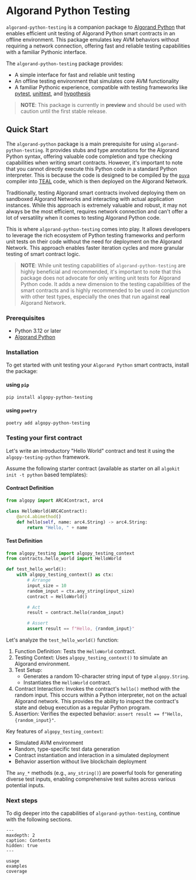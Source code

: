 # Algorand Python Testing

`algorand-python-testing` is a companion package to [Algorand Python](https://github.com/algorandfoundation/puya) that enables efficient unit testing of Algorand Python smart contracts in an offline environment. This package emulates key AVM behaviors without requiring a network connection, offering fast and reliable testing capabilities with a familiar Pythonic interface.

The `algorand-python-testing` package provides:

-   A simple interface for fast and reliable unit testing
-   An offline testing environment that simulates core AVM functionality
-   A familiar Pythonic experience, compatible with testing frameworks like [pytest](https://docs.pytest.org/en/latest/), [unittest](https://docs.python.org/3/library/unittest.html), and [hypothesis](https://hypothesis.readthedocs.io/en/latest/)

> **NOTE**: This package is currently in **preview** and should be used with caution until the first stable release.

## Quick Start

The `algorand-python` package is a main prerequisite for using `algorand-python-testing`. It provides stubs and type annotations for the Algorand Python syntax, offering valuable code completion and type checking capabilities when writing smart contracts. However, it's important to note that you cannot directly execute this Python code in a standard Python interpreter. This is because the code is designed to be compiled by the [`puya`](https://github.com/algorandfoundation/puya) compiler into [TEAL](https://developer.algorand.org/docs/reference/teal/index.html) code, which is then deployed on the Algorand Network.

Traditionally, testing Algorand smart contracts involved deploying them on sandboxed Algorand Networks and interacting with actual application instances. While this approach is extremely valuable and robust, it may not always be the most efficient, requires network connection and can't offer a lot of versatility when it comes to testing Algorand Python code.

This is where `algorand-python-testing` comes into play. It allows developers to leverage the rich ecosystem of Python testing frameworks and perform unit tests on their code without the need for deployment on the Algorand Network. This approach enables faster iteration cycles and more granular testing of smart contract logic.

> **NOTE**: While unit testing capabilities of `algorand-python-testing` are highly beneficial and recommended, it's important to note that this package does not advocate for only writing unit tests for Algorand Python code. It adds a new dimension to the testing capabilities of the smart contracts and is highly recommended to be used in conjunction with other test types, especially the ones that run against **real** Algorand Network.

### Prerequisites

-   Python 3.12 or later
-   [Algorand Python](https://github.com/algorandfoundation/puya)

### Installation

To get started with unit testing your `Algorand Python` smart contracts, install the package:

#### using `pip`

```bash
pip install algopy-python-testing

```

#### using `poetry`

```bash
poetry add algopy-python-testing
```

### Testing your first contract

Let's write an introductory "Hello World" contract and test it using the `algopy-testing-python` framework.

Assume the following starter contract (available as starter on all `algokit init -t python` based templates):

#### Contract Definition

```python
from algopy import ARC4Contract, arc4

class HelloWorld(ARC4Contract):
    @arc4.abimethod()
    def hello(self, name: arc4.String) -> arc4.String:
        return "Hello, " + name
```

#### Test Definition

```python
from algopy_testing import algopy_testing_context
from contracts.hello_world import HelloWorld

def test_hello_world():
    with algopy_testing_context() as ctx:
        # Arrange
        input_size = 10
        random_input = ctx.any_string(input_size)
        contract = HelloWorld()

        # Act
        result = contract.hello(random_input)

        # Assert
        assert result == f"Hello, {random_input}"
```

Let's analyze the `test_hello_world()` function:

1. Function Definition: Tests the `HelloWorld` contract.
2. Testing Context: Uses `algopy_testing_context()` to simulate an Algorand environment.
3. Test Setup:
    - Generates a random 10-character string input of type `algopy.String`.
    - Instantiates the `HelloWorld` contract.
4. Contract Interaction:
   Invokes the contract's `hello()` method with the random input. This occurs within a Python interpreter, not on the actual Algorand network. This provides the ability to inspect the contract's state and debug execution as a regular Python program.
5. Assertion:
   Verifies the expected behavior: `assert result == f"Hello, {random_input}"`.

Key features of `algopy_testing_context`:

-   Simulated AVM environment
-   Random, type-specific test data generation
-   Contract instantiation and interaction in a simulated deployment
-   Behavior assertion without live blockchain deployment

The `any_*` methods (e.g., `any_string()`) are powerful tools for generating diverse test inputs, enabling comprehensive test suites across various potential inputs.

### Next steps

To dig deeper into the capabilities of `algorand-python-testing`, continue with the following sections.

```{toctree}
---
maxdepth: 2
caption: Contents
hidden: true
---

usage
examples
coverage
```
